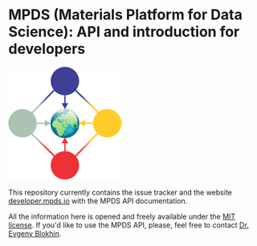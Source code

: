 MPDS (Materials Platform for Data Science): API and introduction for developers
==========

![MPDS: Materials Platform for Data Science](https://raw.githubusercontent.com/mpds-io/datascience/gh-pages/mpds.png "MPDS: Materials Platform for Data Science")

This repository currently contains the issue tracker and the website [developer.mpds.io](http://developer.mpds.io) with the MPDS API documentation.

All the information here is opened and freely available under the [MIT license](https://en.wikipedia.org/wiki/MIT_License). If you'd like to use the MPDS API, please, feel free to contact [Dr. Evgeny Blokhin](eb@tilde.pro).
